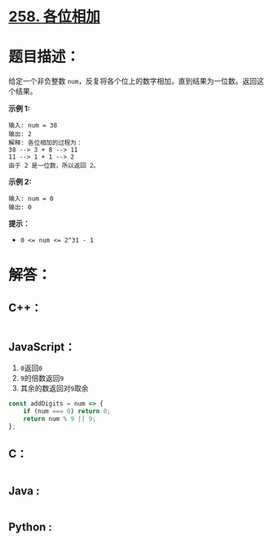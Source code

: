 # [258. 各位相加](https://leetcode-cn.com/problems/add-digits/)

# 题目描述：

给定一个非负整数 `num`，反复将各个位上的数字相加，直到结果为一位数。返回这个结果。



**示例 1:**

```
输入: num = 38
输出: 2 
解释: 各位相加的过程为：
38 --> 3 + 8 --> 11
11 --> 1 + 1 --> 2
由于 2 是一位数，所以返回 2。
```

**示例 2:**

```
输入: num = 0
输出: 0
```

**提示：**

- `0 <= num <= 2^31 - 1`




# 解答：

## C++：

```cpp

```

## JavaScript：

1. `0`返回`0`
2. `9`的倍数返回`9`
3. 其余的数返回对`9`取余

```JavaScript
const addDigits = num => {
    if (num === 0) return 0;
    return num % 9 || 9;
};
```

## C：

```c

```

## Java :

```java

```

## Python :

```python

```

